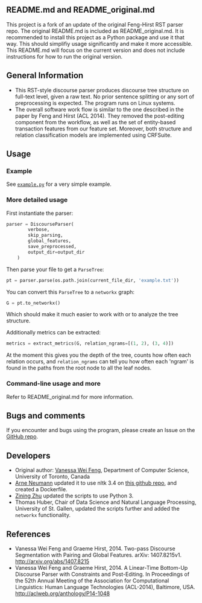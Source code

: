## README.md and README_original.md

This project is a fork of an update of the original Feng-Hirst RST parser repo. The original README.md is included as
README_original.md. It is recommended to install this project as a Python package and use it that way. This should
simplifiy usage significantly and make it more accessible.
This README.md will focus on the current version and does not include instructions for how to run the original version.

## General Information

* This RST-style discourse parser produces discourse tree structure on full-text level, given a raw text. No prior
  sentence splitting or any sort of preprocessing is expected. The program runs on Linux systems.
* The overall software work flow is similar to the one described in the paper by Feng and Hirst (ACL 2014). They removed
  the post-editing component from the workflow, as well as the set of entity-based transaction features from our feature
  set. Moreover, both structure and relation classification models are implemented using CRFSuite.

## Usage

### Example
See [`example.py`](feng_hirst_parser/example.py) for a very simple example.


### More detailed usage

First instantiate the parser:

```python
parser = DiscourseParser(
        verbose,
        skip_parsing,
        global_features,
        save_preprocessed,
        output_dir=output_dir
    )
```

Then parse your file to get a `ParseTree`:
    
```python
pt = parser.parse(os.path.join(current_file_dir, 'example.txt'))
```

You can convert this `ParseTree` to a `networkx` graph:

```python
G = pt.to_networkx()
```

Which should make it much easier to work with or to analyze the tree structure.

Additionally metrics can be extracted:

```python
metrics = extract_metrics(G, relation_ngrams=[(1, 2), (3, 4)])
```
At the moment this gives you the depth of the tree, counts how often each relation occurs, and `relation_ngrams` can tell you how often each 'ngram' is found in the paths from the root node to all the leaf nodes.

### Command-line usage and more

Refer to README_original.md for more information.

## Bugs and comments

If you encounter and bugs using the program, please create an Issue on
the [GitHub repo](https://github.com/ThHuberSG/feng-hirst-rst-parser).

## Developers

* Original author: [Vanessa Wei Feng](mailto:weifeng@cs.toronto.edu), Department of Computer Science, University of
  Toronto, Canada
* [Arne Neumann](mailto:github+spam.or.ham@arne.cl) updated it to use nltk 3.4
  on [this github repo](https://github.com/arne-cl/feng-hirst-rst-parser), and created a Dockerfile.
* [Zining Zhu](mailto:zining@cs.toronto.edu) updated the scripts to use Python 3.
* Thomas Huber, Chair of Data Science and Natural Language Processing, University of St. Gallen, updated the scripts
  further and added the `networkx` functionality.

## References

* Vanessa Wei Feng and Graeme Hirst, 2014. Two-pass Discourse Segmentation with Pairing and Global Features. arXiv:
  1407.8215v1. http://arxiv.org/abs/1407.8215
* Vanessa Wei Feng and Graeme Hirst, 2014. A Linear-Time Bottom-Up Discourse Parser with Constraints and Post-Editing.
  In Proceedings of the 52th Annual Meeting of the Association for Computational Linguistics: Human Language
  Technologies (ACL-2014), Baltimore, USA. http://aclweb.org/anthology/P14-1048
